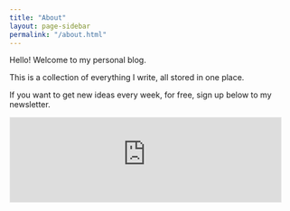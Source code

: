 ```yaml
---
title: "About"
layout: page-sidebar
permalink: "/about.html"
---
```

Hello! Welcome to my personal blog.

This is a collection of everything I write, all stored in one place.

If you want to get new ideas every week, for free, sign up below to my newsletter.

<iframe src="https://victorcorrera.substack.com/embed" width="480" height="150" style="border:1px solid #EEE; background:white;" frameborder="0" scrolling="no"></iframe>

